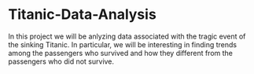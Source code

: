 # Titanic-Data-Analysis
In this project we will be anlyzing data associated with the tragic event of the sinking Titanic.
In particular, we will be interesting in finding trends among the passengers who survived 
and how they different from the passengers who did not survive.
